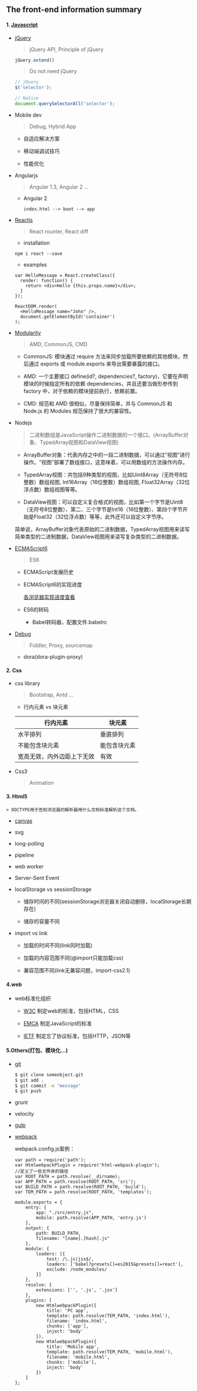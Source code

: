 ## The front-end information summary

#### 1. [Javascript](./javascripts)

* [jQuery](./jQuery)

  > jQuery API,  Principle of jQuery

    ```js
    jQuery.extend()
    ```

  > Do not need jQuery

    ```js
    // jQuery
    $('selector');

    // Native
    document.querySelectorAll('selector');
    ```

* Mobile dev

  > Debug, Hybrid App

  - 自适应解决方案

  - 移动端调试技巧

  - 性能优化

* Angularjs

  > Angular 1.3, Angular 2 ...

  - Angular 2

    `index.html --> boot --> app`

* [Reactjs](./React)

  > React rounter, React diff

  - installation  

   `npm i react --save`   

  - examples  

  ```
  var HelloMessage = React.createClass({
    render: function() {
      return <div>Hello {this.props.name}</div>;
    }
  });

  ReactDOM.render(
    <HelloMessage name="John" />,
    document.getElementById('container')
  );
  ```

* [Modularity](./structure)

  > AMD, CommonJS, CMD

  - CommonJS: 模块通过 require 方法来同步加载所要依赖的其他模块，然后通过 exports 或 module.exports 来导出需要暴露的接口。

  - AMD: 一个主要接口 define(id?, dependencies?, factory)，它要在声明模块的时候指定所有的依赖 dependencies，并且还要当做形参传到 factory 中，对于依赖的模块提前执行，依赖前置。

  - CMD: 规范和 AMD 很相似，尽量保持简单，并与 CommonJS 和 Node.js 的 Modules 规范保持了很大的兼容性。

* Nodejs

  > 二进制数组是JavaScript操作二进制数据的一个接口。(ArrayBuffer对象、TypedArray视图和DataView视图)

  - ArrayBuffer对象：代表内存之中的一段二进制数据，可以通过“视图”进行操作。“视图”部署了数组接口，这意味着，可以用数组的方法操作内存。

  - TypedArray视图：共包括9种类型的视图，比如Uint8Array（无符号8位整数）数组视图, Int16Array（16位整数）数组视图, Float32Array（32位浮点数）数组视图等等。

  - DataView视图：可以自定义复合格式的视图，比如第一个字节是Uint8（无符号8位整数）、第二、三个字节是Int16（16位整数）、第四个字节开始是Float32（32位浮点数）等等，此外还可以自定义字节序。  

  简单说，ArrayBuffer对象代表原始的二进制数据，TypedArray视图用来读写简单类型的二进制数据，DataView视图用来读写复杂类型的二进制数据。

* [ECMAScript6](javascripts/ECMAScript)  

  > ES6

  - ECMAScript发展历史

  - ECMAScript6的实现进度  

    [各浏览器实现进度查看](http://kangax.github.io/es5-compat-table/es6/)

  - ES6的转码

    + Babel转码器，配置文件.babelrc

* [Debug](front-end/debug/)  

  > Fiddler, Proxy, sourcemap

    - dora(dora-plugin-proxy)

#### 2. Css

* css library  

  > Bootstrap, Antd ...

    - 行内元素 vs 块元素

    |   行内元素              |   块元素         |
    |   -----------          |  ---------      |
    |   水平排列              |   垂直排列       |
    |   不能包含块元素         | 能包含块元素     |
    |宽高无效，内外边距上下无效  |有效             |

* Css3  

  > Animation

#### 3. Html5

    > DOCTYPE用于告知浏览器的解析器用什么文档标准解析这个文档。

* [canvas](canvas)

* svg

* long-polling

* pipeline

* web worker

* Server-Sent Event

* localStorage vs sessionStorage

    - 储存时间的不同(sessionStorage浏览器关闭自动删除，localStorage长期存在)

    - 储存的容量不同

* import vs link

    - 加载的时间不同(link同时加载)

    - 加载的内容范围不同(@import只能加载css)

    - 兼容范围不同(link无兼容问题，import-css2.1)

#### 4.web

  * web标准化组织

    - [W3C](http://www.w3.org)  制定web的标准，包括HTML，CSS

    - [EMCA](http://www.ecma-international.org) 制定JavaScript的标准

    - [IETF](https://www.ietf.org)  制定忘了协议标准，包括HTTP，JSON等

#### 5.Others(打包、模块化...)

* [git](team/git)

  ```cmd
  $ git clone someobject.git
  $ git add .
  $ git commit -m "message"
  $ git push
  ```

* grunt

* velocity

* [gulp](structure/gulp/)

* [webpack](structure/)  

  webpack.config.js案例：  

  ```
  var path = require('path');
  var HtmlwebpackPlugin = require('html-webpack-plugin');
  //定义了一些文件夹的路径
  var ROOT_PATH = path.resolve(__dirname);
  var APP_PATH = path.resolve(ROOT_PATH, 'src');
  var BUILD_PATH = path.resolve(ROOT_PATH, 'build');
  var TEM_PATH = path.resolve(ROOT_PATH, 'templates');

  module.exports = {
      entry: {
          app: "./src/entry.js",
          mobile: path.resolve(APP_PATH, 'entry.js')
      },
      output: {
          path: BUILD_PATH,
          filename: "[name].[hash].js"
      },
      module: {
          loaders: [{
              test: /\.js|jsx$/,
              loaders: ['babel?presets[]=es2015&presets[]=react'],
              exclude: /node_modules/
          }]
      },
      resolve: {
          extensions: ['', '.js', '.jsx']
      },
      plugins: [
          new HtmlwebpackPlugin({
              title: 'PC app',
              template: path.resolve(TEM_PATH, 'index.html'),
              filename: 'index.html',
              chunks: ['app'],
              inject: 'body'
          }),
          new HtmlwebpackPlugin({
              title: 'Mobile app',
              template: path.resolve(TEM_PATH, 'mobile.html'),
              filename: 'mobile.html',
              chunks: ['mobile'],
              inject: 'body'
          })
      ]
  };

  ```
